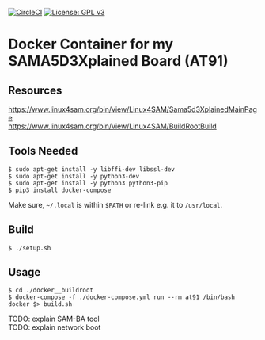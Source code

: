[![CircleCI](https://circleci.com/gh/Rubusch/docker__at91__sama5d3xplained-board.svg?style=shield)](https://circleci.com/gh/Rubusch/docker__at91__sama5d3xplained-board)
[![License: GPL v3](https://img.shields.io/badge/License-GPL%20v3-blue.svg)](https://www.gnu.org/licenses/gpl-3.0.html)

# Docker Container for my SAMA5D3Xplained Board (AT91)


## Resources

https://www.linux4sam.org/bin/view/Linux4SAM/Sama5d3XplainedMainPage  
https://www.linux4sam.org/bin/view/Linux4SAM/BuildRootBuild  


## Tools Needed

```
$ sudo apt-get install -y libffi-dev libssl-dev
$ sudo apt-get install -y python3-dev
$ sudo apt-get install -y python3 python3-pip
$ pip3 install docker-compose
```
Make sure, ``~/.local`` is within ``$PATH`` or re-link e.g. it to ``/usr/local``.  


## Build

```
$ ./setup.sh
```


## Usage

```
$ cd ./docker__buildroot
$ docker-compose -f ./docker-compose.yml run --rm at91 /bin/bash
docker $> build.sh
```

TODO: explain SAM-BA tool  
TODO: explain network boot  
